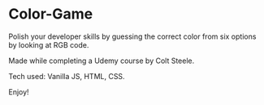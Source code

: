# Color-Game
Polish your developer skills by guessing the correct color from six options by looking at RGB code. 

Made while completing a Udemy course by Colt Steele.

Tech used: Vanilla JS, HTML, CSS.

Enjoy!
